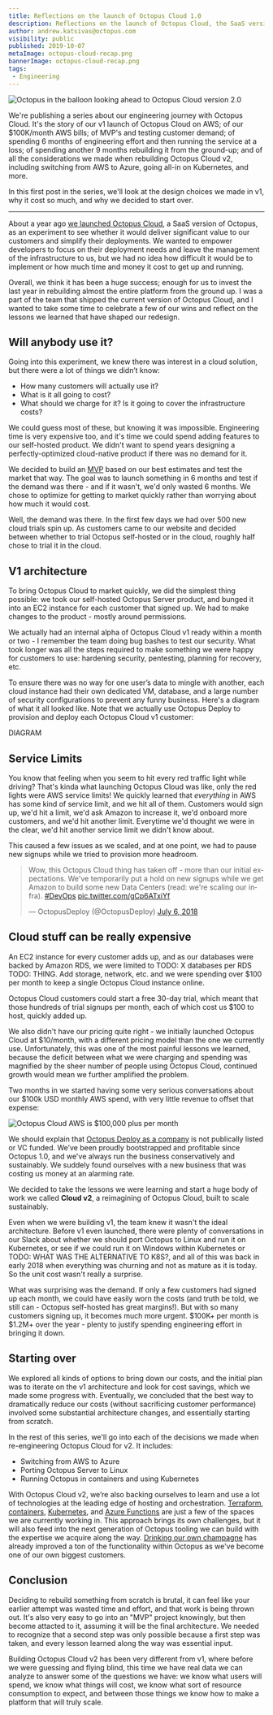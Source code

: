```yaml
---
title: Reflections on the launch of Octopus Cloud 1.0
description: Reflections on the launch of Octopus Cloud, the SaaS version of Octopus, and how it shaped our plans for Octopus Cloud 2.0.
author: andrew.katsivas@octopus.com
visibility: public
published: 2019-10-07
metaImage: octopus-cloud-recap.png
bannerImage: octopus-cloud-recap.png
tags:
 - Engineering
---
```


![Octopus in the balloon looking ahead to Octopus Cloud version 2.0](octopus-cloud-recap.png)

We're publishing a series about our engineering journey with Octopus Cloud. It's the story of our v1 launch of Octopus Cloud on AWS; of our $100K/month AWS bills; of MVP's and testing customer demand; of spending 6 months of engineering effort and then running the service at a loss; of spending another 9 months rebuilding it from the ground-up; and of all the considerations we made when rebuilding Octopus Cloud v2, including switching from AWS to Azure, going all-in on Kubernetes, and more.

In this first post in the series, we'll look at the design choices we made in v1, why it cost so much, and why we decided to start over.

<hr />

About a year ago [we launched Octopus Cloud](https://octopus.com/blog/announcing-octopus-cloud), a SaaS version of Octopus, as an experiment to see whether it would deliver significant value to our customers and simplify their deployments. We wanted to empower developers to focus on their deployment needs and leave the management of the infrastructure to us, but we had no idea how difficult it would be to implement or how much time and money it cost to get up and running.

Overall, we think it has been a huge success; enough for us to invest the last year in rebuilding almost the entire platform from the ground up. I was a part of the team that shipped the current version of Octopus Cloud, and I wanted to take some time to celebrate a few of our wins and reflect on the lessons we learned that have shaped our redesign.

## Will anybody use it?

Going into this experiment, we knew there was interest in a cloud solution, but there were a lot of things we didn’t know: 

* How many customers will actually use it?
* What is it all going to cost?
* What should we charge for it? Is it going to cover the infrastructure costs?

We could guess most of these, but knowing it was impossible. Engineering time is very expensive too, and it's time we could spend adding features to our self-hosted product. We didn't want to spend years designing a perfectly-optimized cloud-native product if there was no demand for it. 

We decided to build an [MVP](https://en.wikipedia.org/wiki/Minimum_viable_product) based on our best estimates and test the market that way. The goal was to launch something in 6 months and test if the demand was there - and if it wasn't, we'd only wasted 6 months. We chose to optimize for getting to market quickly rather than worrying about how much it would cost. 

Well, the demand was there. In the first few days we had over 500 new cloud trials spin up. As customers came to our website and decided between whether to trial Octopus self-hosted or in the cloud, roughly half chose to trial it in the cloud. 

## V1 architecture

To bring Octopus Cloud to market quickly, we did the simplest thing possible: we took our self-hosted Octopus Server product, and bunged it into an EC2 instance for each customer that signed up. We had to make changes to the product - mostly around permissions. 

We actually had an internal alpha of Octopus Cloud v1 ready within a month or two - I remember the team doing bug bashes to test our security. What took longer was all the steps required to make something we were happy for customers to use: hardening security, pentesting, planning for recovery, etc.

To ensure there was no way for one user’s data to mingle with another, each cloud instance had their own dedicated VM, database, and a large number of security configurations to prevent any funny business. Here's a diagram of what it all looked like. Note that we actually use Octopus Deploy to provision and deploy each Octopus Cloud v1 customer:

DIAGRAM

## Service Limits 

You know that feeling when you seem to hit every red traffic light while driving? That's kinda what launching Octopus Cloud was like, only the red lights were AWS service limits! We quickly learned that *everything* in AWS has some kind of service limit, and we hit all of them. Customers would sign up, we'd hit a limit, we'd ask Amazon to increase it, we'd onboard more customers, and we'd hit another limit. Everytime we'd thought we were in the clear, we'd hit another service limit we didn't know about. 

This caused a few issues as we scaled, and at one point, we had to pause new signups while we tried to provision more headroom.

<blockquote class="twitter-tweet"><p lang="en" dir="ltr">Wow, this Octopus Cloud thing has taken off - more than our initial expectations. We&#39;ve temporarily put a hold on new signups while we get Amazon to build some new Data Centers (read: we&#39;re scaling our infra). <a href="https://twitter.com/hashtag/DevOps?src=hash&amp;ref_src=twsrc%5Etfw">#DevOps</a> <a href="https://t.co/gCp6ATxiYf">pic.twitter.com/gCp6ATxiYf</a></p>&mdash; OctopusDeploy (@OctopusDeploy) <a href="https://twitter.com/OctopusDeploy/status/1015048915605831680?ref_src=twsrc%5Etfw">July 6, 2018</a></blockquote> <script async src="https://platform.twitter.com/widgets.js" charset="utf-8"></script>

## Cloud stuff can be really expensive

An EC2 instance for every customer adds up, and as our databases were backed by Amazon RDS, we were limited to TODO: X databases per RDS TODO: THING. Add storage, network, etc. and we were spending over $100 per month to keep a single Octopus Cloud instance online. 

Octopus Cloud customers could start a free 30-day trial, which meant that those hundreds of trial signups per month, each of which cost us $100 to host, quickly added up. 

We also didn't have our pricing quite right - we initially launched Octopus Cloud at $10/month, with a different pricing model than the one we currently use. Unfortunately, this was one of the most painful lessons we learned, because the deficit between what we were charging and spending was magnified by the sheer number of people using Octopus Cloud, continued growth would mean we further amplified the problem.

Two months in we started having some very serious conversations about our $100k USD monthly AWS spend, with very little revenue to offset that expense:

![Octopus Cloud AWS is $100,000 plus per month](octopus-cloud-aws-bill.png)

We should explain that [Octopus Deploy as a company](https://octopus.com/company) is not publically listed or VC funded. We’ve been proudly bootstrapped and profitable since Octopus 1.0, and we've always run the business conservatively and sustainably. We suddely found ourselves with a new business that was costing us money at an alarming rate. 

We decided to take the lessons we were learning and start a huge body of work we called **Cloud v2**, a reimagining of Octopus Cloud, built to scale sustainably. 

Even when we were building v1, the team knew it wasn't the ideal architecture. Before v1 even launched, there were plenty of conversations in our Slack about whether we should port Octopus to Linux and run it on Kubernetes, or see if we could run it on Windows within Kubernetes or TODO: WHAT WAS THE ALTERNATIVE TO K8S?, and all of this was back in early 2018 when everything was churning and not as mature as it is today. So the unit cost wasn't really a surprise. 

What was surprising was the demand. If only a few customers had signed up each month, we could have easily worn the costs (and truth be told, we still can - Octopus self-hosted has great margins!). But with so many customers signing up, it becomes much more urgent. $100K+ per month is $1.2M+ over the year - plenty to justify spending engineering effort in bringing it down. 

## Starting over

We explored all kinds of options to bring down our costs, and the initial plan was to iterate on the v1 architecture and look for cost savings, which we made some progress with. Eventually, we concluded that the best way to dramatically reduce our costs (without sacrificing customer performance) involved some substantial architecture changes, and essentially starting from scratch. 

In the rest of this series, we'll go into each of the decisions we made when re-engineering Octopus Cloud for v2. It includes:

 - Switching from AWS to Azure
 - Porting Octopus Server to Linux
 - Running Octopus in containers and using Kubernetes

With Octopus Cloud v2, we’re also backing ourselves to learn and use a lot of technologies at the leading edge of hosting and orchestration. [Terraform](https://github.com/OctopusDeploy/terraform-provider-octopusdeploy), [containers](https://hub.docker.com/r/octopusdeploy/octopusdeploy), [Kubernetes](https://docs.microsoft.com/en-us/azure/aks/), and [Azure Functions](https://docs.microsoft.com/en-us/azure/azure-functions/) are just a few of the spaces we are currently working in. This approach brings its own challenges, but it will also feed into the next generation of Octopus tooling we can build with the expertise we acquire along the way. [Drinking our own champagne](https://en.wikipedia.org/wiki/Eating_your_own_dog_food) has already improved a ton of the functionality within Octopus as we've become one of our own biggest customers. 

## Conclusion

Deciding to rebuild something from scratch is brutal, it can feel like your earlier attempt was wasted time and effort, and that work is being thrown out. It's also very easy to go into an "MVP" project knowingly, but then become attacted to it, assuming it will be the final architecture. We needed to recognize that a second step was only possible because a first step was taken, and every lesson learned along the way was essential input. 

Building Octopus Cloud v2 has been very different from v1, where before we were guessing and flying blind, this time we have real data we can analyze to answer some of the questions we have: we know what users will spend, we know what things will cost, we know what sort of resource consumption to expect, and between those things we know how to make a platform that will truly scale.
